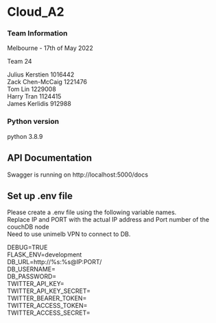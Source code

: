 # Cloud_A2

### Team Information

Melbourne - 17th of May 2022

Team 24

Julius Kerstien 1016442  
Zack Chen-McCaig 1221476  
Tom Lin 1229008  
Harry Tran 1124415  
James Kerlidis 912988  


### Python version
python 3.8.9  

## API Documentation
Swagger is running on http://localhost:5000/docs  

## Set up .env file 
Please create a .env file using the following variable names.  
Replace IP and PORT with the actual IP address and Port number of the couchDB node  
Need to use unimelb VPN to connect to DB. 

DEBUG=TRUE  
FLASK_ENV=development  
DB_URL=http://%s:%s@IP:PORT/  
DB_USERNAME=  
DB_PASSWORD=  
TWITTER_API_KEY=  
TWITTER_API_KEY_SECRET=  
TWITTER_BEARER_TOKEN=  
TWITTER_ACCESS_TOKEN=  
TWITTER_ACCESS_SECRET=  
